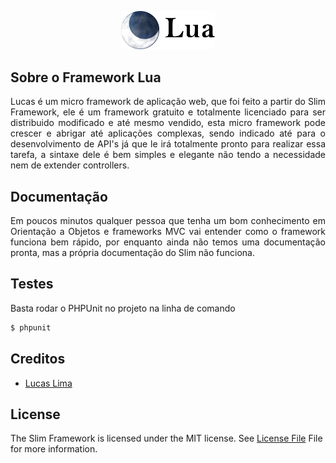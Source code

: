 <p align="center">
  <img src="resources/assets/lua/lua_framework.png" width="150"/>
</p>

## Sobre o Framework Lua

<p align="justify">
Lucas é um micro framework de aplicação web, que foi feito a partir do Slim Framework, ele é um framework gratuito e totalmente licenciado para ser distribuido modificado e até mesmo vendido, esta micro framework pode crescer e abrigar até aplicações complexas, sendo indicado até para o desenvolvimento de API's já que le irá totalmente pronto para realizar essa tarefa, a sintaxe dele é bem simples e elegante não tendo a necessidade nem de extender controllers.
</p>

## Documentação

<p align="justify">
Em poucos minutos qualquer pessoa que tenha um bom conhecimento em Orientação a Objetos e frameworks MVC vai entender como o framework funciona bem rápido, por enquanto ainda não temos uma documentação pronta, mas a própria documentação do Slim não funciona.
</p>

## Testes

Basta rodar o PHPUnit no projeto na linha de comando

```bash
$ phpunit
```

## Creditos

- [Lucas Lima](https://github.com/lucaslz)

## License
The Slim Framework is licensed under the MIT license. See [License File](https://github.com/slimphp/Slim/blob/3.x/LICENSE.md) File for more information.
